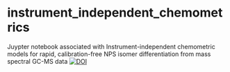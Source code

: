 # instrument_independent_chemometrics
Juypter notebook associated with Instrument-independent chemometric models for rapid, calibration-free NPS isomer differentiation from mass spectral GC-MS data
<a href="https://doi.org/10.5281/zenodo.7439188"><img src="https://zenodo.org/badge/DOI/10.5281/zenodo.7439188.svg" alt="DOI"></a>
